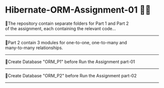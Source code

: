 # Hibernate-ORM-Assignment-01 📝‍💻
📁The repository contain separate folders for Part 1 and Part 2 <br>of the assignment,
each containing the relevant code...<hr>
📁Part 2 contain 3 modules for one-to-one, one-to-many and <br>many-to-many relationships.<hr>
📌Create Database "ORM_P1" before Run the Assignment part-01<hr>
📌Create Database "ORM_P2" before Run the Assignment part-02<hr>
